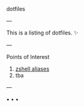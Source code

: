 dotfiles

—

This is a listing of dotfiles. :sparkles:

—

Points of Interest

1. [zshell aliases](https://github.com/edouerd/dotfiles/blob/master/zsh/.zshrc)
2. tba

—

• • •


